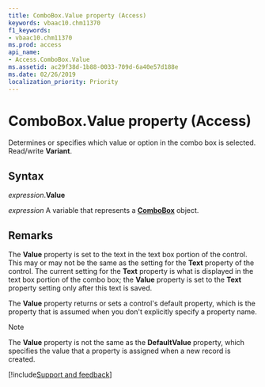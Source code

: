 ```yaml
---
title: ComboBox.Value property (Access)
keywords: vbaac10.chm11370
f1_keywords:
- vbaac10.chm11370
ms.prod: access
api_name:
- Access.ComboBox.Value
ms.assetid: ac29f38d-1b88-0033-709d-6a40e57d188e
ms.date: 02/26/2019
localization_priority: Priority
---
```



# ComboBox.Value property (Access)

Determines or specifies which value or option in the combo box is selected. Read/write **Variant**.


## Syntax

_expression_.**Value**

_expression_ A variable that represents a **[ComboBox](Access.ComboBox.md)** object.


## Remarks

The **Value** property is set to the text in the text box portion of the control. This may or may not be the same as the setting for the **Text** property of the control. The current setting for the **Text** property is what is displayed in the text box portion of the combo box; the **Value** property is set to the **Text** property setting only after this text is saved.

The **Value** property returns or sets a control's default property, which is the property that is assumed when you don't explicitly specify a property name.

> [!NOTE] 
> The **Value** property is not the same as the **DefaultValue** property, which specifies the value that a property is assigned when a new record is created.




[!include[Support and feedback](~/includes/feedback-boilerplate.md)]